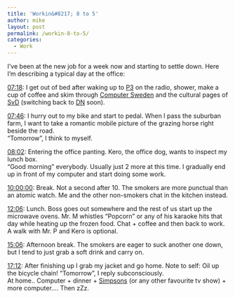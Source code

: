 ```yaml
---
title: 'Workin&#8217; 8 to 5'
author: mike
layout: post
permalink: /workin-8-to-5/
categories:
  - Work
---
```

I&#8217;ve been at the new job for a week now and starting to settle down. Here I&#8217;m describing a typical day at the office:

<u>07:18</u>: I get out of bed after waking up to <a target="_blank" href="http://www.sr.se/p3/">P3</a> on the radio, shower, make a cup of coffee and skim through <a target="_blank" href="http://computersweden.idg.se/">Computer Sweden</a> and the cultural pages of <a target="_blank" href="http://www.svd.se">SvD</a> (switching back to <a target="_blank" href="http://www.dn.se">DN</a> soon).

<u>07:46</u>: I hurry out to my bike and start to pedal. When I pass the suburban farm, I want to take a romantic mobile picture of the grazing horse right beside the road.  
&#8220;Tomorrow&#8221;, I think to myself.

<u>08:02</u>: Entering the office panting. Kero, the office dog, wants to inspect my lunch box.  
&#8220;Good morning&#8221; everybody. Usually just 2 more at this time. I gradually end up in front of my computer and start doing some work.

<u>10:00:00</u>: Break. Not a second after 10. The smokers are more punctual than an atomic watch. Me and the other non-smokers chat in the kitchen instead.

<u>12:06</u>: Lunch. Boss goes out somewhere and the rest of us start up the microwave ovens. Mr. M whistles &#8220;Popcorn&#8221; or any of his karaoke hits that day while heating up the frozen food. Chat + coffee and then back to work. A walk with Mr. P and Kero is optional.

<u>15:06</u>: Afternoon break. The smokers are eager to suck another one down, but I tend to just grab a soft drink and carry on.

<u>17:12</u>: After finishing up I grab my jacket and go home. Note to self: Oil up the bicycle chain! &#8220;Tomorrow&#8221;, I reply subconsciously.  
At home.. Computer + dinner + <a target="_blank" href="http://www.thesimpsons.com/">Simpsons</a> (or any other favourite tv show) + more computer&#8230;. Then zZz.